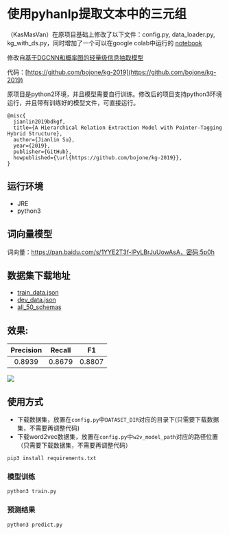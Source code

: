 # 使用pyhanlp提取文本中的三元组

（KasMasVan）在原项目基础上修改了以下文件：config.py, data_loader.py, kg_with_ds.py，同时增加了一个可以在google colab中运行的
[notebook](https://github.com/KasMasVan/ExtractTriples/blob/master/%E5%9C%A8google_colab%E4%B8%8A%E8%BF%9B%E8%A1%8C%E4%B8%89%E5%85%83%E7%BB%84%E6%8A%BD%E5%8F%96_1228.ipynb)

修改自[基于DGCNN和概率图的轻量级信息抽取模型](https://kexue.fm/archives/6671#%E6%A0%B7%E6%9C%AC%E7%89%B9%E7%82%B9) 

代码：[https://github.com/bojone/kg-2019](https://github.com/bojone/kg-2019)

原项目是python2环境，并且模型需要自行训练。修改后的项目支持python3环境运行，并且带有训练好的模型文件，可直接运行。

```
@misc{
  jianlin2019bdkgf,
  title={A Hierarchical Relation Extraction Model with Pointer-Tagging Hybrid Structure},
  author={Jianlin Su},
  year={2019},
  publisher={GitHub},
  howpublished={\url{https://github.com/bojone/kg-2019}},
}
```

## 运行环境

- JRE
- python3

## 词向量模型

词向量：https://pan.baidu.com/s/1YYE2T3f-lPyLBrJuUowAsA，密码:5p0h

## 数据集下载地址

- [train_data.json](https://dataset-bj.cdn.bcebos.com/sked/train_data.json)
- [dev_data.json](https://dataset-bj.cdn.bcebos.com/sked/dev_data.json)
- [all_50_schemas](https://dataset-bj.cdn.bcebos.com/sked/all_50_schemas)

## 效果:

|Precision|Recall|F1|
|:-:|:-:|:-:|
|0.8939	| 0.8679 | 0.8807| 

![](./img/001.png)

## 使用方式

- 下载数据集，放置在`config.py`中`DATASET_DIR`对应的目录下(只需要下载数据集，不需要再调整代码)
- 下载word2vec数据集，放置在`config.py`中`w2v_model_path`对应的路径位置（只需要下载数据集，不需要再调整代码）

```
pip3 install requirements.txt
```

### 模型训练

```
python3 train.py
```

### 预测结果

```
python3 predict.py
```


